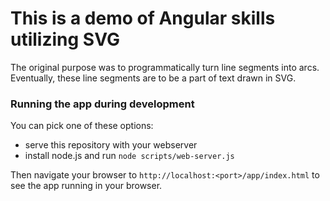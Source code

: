 # This is a demo of Angular skills utilizing SVG

The original purpose was to programmatically turn line segments into arcs.  Eventually, these line segments are to be a part of text drawn in SVG.

### Running the app during development

You can pick one of these options:

* serve this repository with your webserver
* install node.js and run `node scripts/web-server.js`

Then navigate your browser to `http://localhost:<port>/app/index.html` to see the app running in
your browser.

